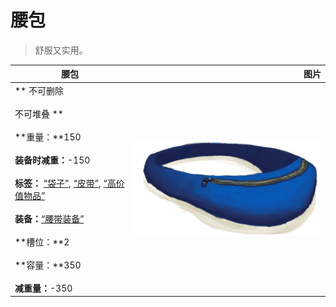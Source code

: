 # 腰包  
> 舒服又实用。  
  
  腰包  |   图片   
 ----  |  ----:   
 ** 不可删除 **<br><br>** 不可堆叠 **<br><br>**重量：**150<br><br>**装备时减重：**-150<br><br>**标签：**	[“袋子”](tag_Bag.md), [“皮带”](tag_Belt.md), [“高价值物品”](tag_Valuable.md)<br><br>**装备：**[“腰带装备”](eTag_Belt.md)<br><br>**槽位：**2<br><br>**容量：**350<br><br>**减重量：**-350  |  <img decoding="async" src="Sprite/BeltBag.png" href="a.md" style="max-width:300px;max-height:300px;">   
  


<script>document.title="腰包 - 卡牌生存百科 Card Survival Wiki";</script>